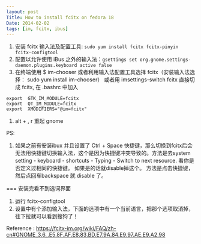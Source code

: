 ```yaml
---
layout: post
Title: How to install fcitx on fedora 18
Date: 2014-02-02
tags: [im, fcitx, ibus]
---
```


1. 安装 fcitx 输入法及配置工具: `sudo yum install fcitx fcitx-pinyin fcitx-configtool`
2. 配置以允许使用 iBus 之外的输入法：`gsettings set org.gnome.settings-daemon.plugins.keyboard active false`
3. 在终端使用 $ im-chooser 或者利用输入法配置工具选择 fcitx（安装输入法选择： sudo yum install im-chooser）
或者用 imsettings-switch fcitx 直接切成 fcitx, 在 .bashrc 中加入
```
export  GTK_IM_MODULE=fcitx
export  QT_IM_MODULE=fcitx
export  XMODIFIERS="@im=fcitx"
```
1. alt + <F2>, r 重起 gnome

PS:
1. 如果之前有安装ibux 并且设置了 Ctrl + Space
快捷键，那么切换到fcitx后会无法用快捷键切换输入法，这个是因为快捷键冲突导致的。方法是去system
setting - keyboard - shortcuts - Typing - Switch to next resource.
看你是否定义过相同的快捷键。 如果是的话就disable掉这个。
方法是点击快捷键，然后点回车backspace 就 disable 了。


=== 安装完看不到选词界面
1. 运行 fcitx-configtool
2. 设置中有个添加输入法，下面的选项中有一个当前语言，把那个选项取消掉，
   往下拉就可以看到搜狗了！

Reference :
https://fcitx-im.org/wiki/FAQ/zh-cn#GNOME_3.6_.E5.8F.AF.E8.83.BD.E7.9A.84.E9.97.AE.E9.A2.98

